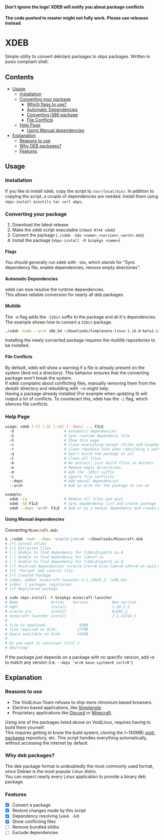 #### Don't ignore the logs! XDEB will notify you about package conflicts
#### The code pushed to master might not fully work. Please use releases instead

# XDEB
Simple utility to convert deb(ian) packages to xbps packages. Written in posix compliant shell.

## Contents
 - [Usage](#Usage)
   - [Installation](#Installation)
   - [Converting your package](#Converting-your-package)
     - [Which flags to use?](#Flags)
     - [Automatic Dependencies](#Automatic-Dependencies)
     - [Converting i386 package](#Multilib)
     - [File Conflicts](#File-Conflicts)
   - [Help Page](#Help-Page)
     - [Using Manual dependencies](#Using-Manual-dependencies)
 - [Explanation](#Explanation)
   - [Reasons to use](#Reasons-to-use)
   - [Why DEB packages?](#Why-DEB-packages%3F)
   - [Features](#Features)

## Usage

### Installation
If you like to install xdeb, copy the script to `/usr/local/bin/`.
In addition to copying the script, a couple of dependencies are needed.
Install them using `xbps-install binutils tar curl xbps`.

### Converting your package
1. Download the latest release
2. Make the xdeb script executable (`chmod 0744 xdeb`)
3. Convert the package (`./xdeb -Sde <name>_<version>_<arch>.deb`)
4. Install the package (`xbps-install -R binpkgs <name>`)

#### Flags
You should generally run xdeb with `-Sde`, which stands for "Sync dependency file, enable dependencies, remove empty directories".

#### Automatic Dependencies
xdeb can now resolve the runtime dependencies.<br>
This allows reliable conversion for nearly all deb packages.

#### Multilib
The `-m` flag adds the `-32bit` suffix to the package and all it's dependencies.
The example shows how to convert a `32bit` package.
```sh
./xdeb -Sedm --arch x86_64 ~/Downloads/Simplenote-linux-1.16.0-beta1-i386.deb
```
Installing the newly converted package requires the multilib repositories to be installed.

#### File Conflicts
By default, xdeb will show a warning if a file is already present on the system (And not a directory).
This behavior ensures that the converting package won't break the system.<br>
If xdeb complains about conflicting files,
manually removing them from the destdir directory and rebuilding with `-rb` might help.<br>
Having a package already installed (For example when updating it) will output a lot of conflicts.
To counteract this, xdeb has the `-i` flag, which silences file conflicts.

### Help Page
```sh
usage: xdeb [-S] [-d] [-Sd] [--deps] ... FILE
  -d                       # Automatic dependencies
  -S                       # Sync runtime dependency file
  -h                       # Show this page
  -c                       # Clean everything except shlibs and binpkgs
  -r                       # Clean repodata (Use when rebuilding a package)
  -q                       # Don't build the package at all
  -C                       # Clean all files
  -b                       # No extract, just build files in destdir
  -e                       # Remove empty directories
  -m                       # Add the -32bit suffix
  -i                       # Ignore file conflicts
  --deps                   # Add manual dependencies
  --arch                   # Add an arch for the package to run on

example:
  xdeb -Cq                 # Remove all files and quit
  xdeb -Sd FILE            # Sync depdendency list and create package
  xdeb --deps 'ar>0' FILE  # Add ar as a manual dependency and create package
```

#### Using Manual dependencies
Converting `Minecraft.deb`:
```sh
$ ./xdeb -Sedr --deps 'oracle-jre>=8' ~/Downloads/Minecraft.deb
# [+] Synced shlibs
# [+] Extracted files
# [-] Unable to find dependency for libGLdispatch.so.0
# [-] Unable to find dependency for libcef.so
# [-] Unable to find dependency for libGLdispatch.so.0
# [+] Resolved dependencies (oracle-jre>=8 alsa-lib>=0 atk>=0 at-spi2-atk>=0 at-spi2-core>=0 avahi-libs>=0 bzip2>=0 cairo>=0 dbus-glib>=0 dbus-libs>=0 expat>=0 fontconfig>=0 freetype>=0 fribidi>=0 GConf>=0 gdk-pixbuf>=0 glib>=0 glibc>=0 gmp>=0 gnutls>=0 graphite>=0 gtk+>=0 gtk+3>=0 libblkid>=0 libcups>=0 libdatrie>=0 libEGL>=0 libepoxy>=0 libffi>=0 libgcc>=0 libGL>=0 libglvnd>=0 libharfbuzz>=0 libidn2>=0 libmount>=0 libpcre>=0 libpng>=0 libstdc++>=0 libtasn1>=0 libthai>=0 libunistring>=0 libuuid>=0 libX11>=0 libXau>=0 libxcb>=0 libXcomposite>=0 libXcursor>=0 libXdamage>=0 libXdmcp>=0 libXext>=0 libXfixes>=0 libXi>=0 libXinerama>=0 libxkbcommon>=0 libXrandr>=0 libXrender>=0 libXScrnSaver>=0 libXtst>=0 nettle>=0 nspr>=0 nss>=0 p11-kit>=0 pango>=0 pixman>=0 wayland>=0 zlib>=0 )
# [+] 'Parsed' deb control file
# [+] Created Package
# index: added `minecraft-launcher-2.1.13829_1' (x86_64).
# index: 1 packages registered.
# [+] Registered package

$ sudo xbps-install -R binpkgs minecraft-launcher
# Name               Action    Version           New version            Download size
# wget               install   -                 1.20.3_2               - 
# oracle-jre         install   -                 8u202_1                82KB 
# minecraft-launcher install   -                 2.1.11314_1            - 
# 
# Size to download:               83KB
# Size required on disk:         177MB
# Space available on disk:       416GB
# 
# Do you want to continue? [Y/n] n
# Aborting!
```
If the package just depends on a package with no specific version, add `>0` to match any version (i.e. `--deps 'ar>0 base-system>0 curl>0'`)

## Explanation
### Reasons to use
- The VoidLinux-Team refuses to ship more chromium based browsers.
- Electron based applications, like [Simplenote](https://simplenote.com/)
- Proprietary applications like [Discord](https://discord.gg) or [Minecraft](https://minecraft.net).

Using one of the packages listed above on VoidLinux, requires having to build them yourself.<br>
This requires getting to know the build system, cloning the (~150MB) [void-packages](https://github.com/void-linux/void-packages) repository, etc.
This script handles everything automatically, without accessing the internet by default.

### Why deb packages?
The deb package format is undoubtedly the most commonly used format, since Debian is the most popular Linux distro.<br>
You can expect nearly every Linux application to provide a binary deb package.

### Features
* [x] Convert a package
* [x] Restore changes made by this script
* [x] Dependency resolving (`xdeb -Sd`)
* [x] Show conflicting files
* [ ] Remove bundled shlibs
* [ ] Exclude dependencies
